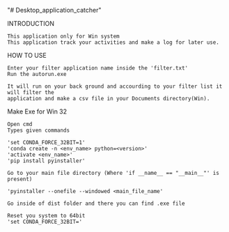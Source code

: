 "# Desktop_application_catcher"

INTRODUCTION

    This application only for Win system
    This application track your activities and make a log for later use.

HOW TO USE

    Enter your filter application name inside the 'filter.txt'
    Run the autorun.exe

    It will run on your back ground and accourding to your filter list it will filter the
    application and make a csv file in your Documents directory(Win).

Make Exe for Win 32

    Open cmd
    Types given commands

    'set CONDA_FORCE_32BIT=1'
    'conda create -n <env_name> python=<version>'
    'activate <env_name>'
    'pip install pyinstaller'

    Go to your main file directory (Where 'if __name__ == "__main__"' is present)

    'pyinstaller --onefile --windowed <main_file_name'

    Go inside of dist folder and there you can find .exe file

    Reset you system to 64bit
    'set CONDA_FORCE_32BIT='

